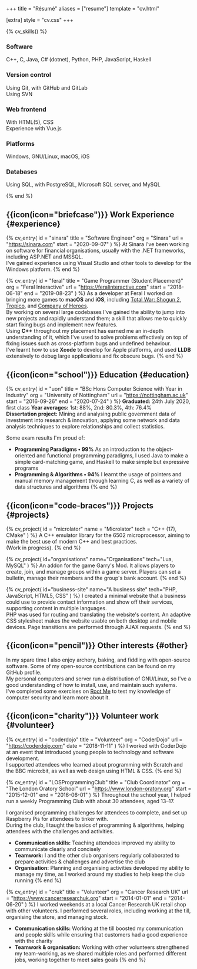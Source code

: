 +++
title = "Résumé"
aliases = ["resume"]
template = "cv.html"

[extra]
style = "cv.css"
+++

{% cv_skills() %}

### Software
C++, C, Java, C# (dotnet), Python, PHP, JavaScript, Haskell

### Version control
Using Git, with GitHub and GitLab  
Using SVN

### Web frontend
With HTML(5), CSS  
Experience with Vue.js

### Platforms
Windows, GNU/Linux, macOS, iOS

### Databases
Using SQL, with PostgreSQL, Microsoft SQL server, and MySQL

{% end %}

## {{icon(icon="briefcase")}} Work Experience {#experience}

{% cv_entry(
	id    = "sinara"
	title = "Software Engineer"
	org   = "Sinara"
	url   = "https://sinara.com"
	start = "2020-09-07"
) %}
At Sinara I've been working on software for financial organisations, usually
with the .NET frameworks, including ASP.NET and MSSQL.  
I've gained experience using Visual Studio and other tools to develop for the
Windows platform.
{% end %}

{% cv_entry(
	id    = "feral"
	title = "Game Programmer (Student Placement)"
	org   = "Feral Interactive"
	url   = "https://feralinteractive.com"
	start = "2018-06-18"
	end   = "2019-08-23"
) %}
As a developer at Feral I worked on bringing more games to __macOS__ and
__iOS__, including [Total War: Shogun 2](https://www.feralinteractive.com/en/games/shogun2tw), [Tropico](https://www.feralinteractive.com/en/mobile-games/tropico), and [Company of Heroes](https://www.feralinteractive.com/en/ios-games/companyofheroes).  
By working on several large codebases I've gained the ability to jump into new
projects and rapidly understand them; a skill that allows me to quickly start
fixing bugs and implement new features.  
Using __C++__ throughout my placement has earned me an in-depth understanding of
it, which I've used to solve problems effectively on top of fixing issues such
as cross-platform bugs and undefined behaviour.  
I've learnt how to use __Xcode__ to develop for Apple platforms, and used
__LLDB__ extensively to debug large applications and fix obscure bugs.
{% end %}

## {{icon(icon="school")}} Education {#education}

{% cv_entry(
	id    = "uon"
	title = "BSc Hons Computer Science with Year in Industry"
	org   = "University of Nottingham"
	url   = "https://nottingham.ac.uk"
	start = "2016-09-26"
	end   = "2020-07-24"
) %}
__Graduated:__ 24th July 2020, first class
__Year averages:__ 1st: 88%, 2nd: 80.3%, 4th: 76.4%  
__Dissertation project:__ Mining and analysing public government data of
investment into research & innovation, applying some network and data analysis
techniques to explore relationships and collect statistics.

Some exam results I'm proud of:
- __Programming Paradigms • 99%__ As an introduction to the object-oriented and
  functional programming paradigms, I used Java to make a simple card-matching
  game, and Haskell to make simple but expressive programs
- __Programming & Algorithms • 94%__ I learnt the usage of pointers and manual
  memory management through learning C, as well as a variety of data structures
  and algorithms
{% end %}

## {{icon(icon="code-braces")}} Projects {#projects}

{% cv_project(
	id    = "microlator"
	name  = "Microlator"
	tech  = "C++ (17), CMake"
) %}
A C++ emulator library for the 6502 microprocessor, aiming to make the best use
of modern C++ and best practices.  
(Work in progress).
{% end %}

{% cv_project(
	id="organisations"
	name="Organisations"
	tech="Lua, MySQL"
) %}
An addon for the game Garry's Mod. It allows players to create, join, and manage
groups within a game server. Players can set a bulletin, manage their members
and the group's bank account.
{% end %}

{% cv_project(
	id="business-site"
	name="A business site"
	tech="PHP, JavaScript, HTML5, CSS"
) %}
I created a minimal website that a business could use to provide contact
information and show off their services, supporting content in multiple
languages.  
PHP was used for routing and translating the website's content.
An adaptive CSS stylesheet makes the website usable on both desktop and mobile
devices.
Page transitions are performed through AJAX requests.
{% end %}

## {{icon(icon="pencil")}} Other interests {#other}

In my spare time I also enjoy archery, baking, and fiddling with open-source
software. Some of my open-source contributions can be found on my GitHub
profile.  
My personal computers and server run a distribution of GNU/Linux, so I've a good
understanding of how to install, use, and maintain such systems.  
I've completed some exercises on [Root Me](https://www.root-me.org/williamvds?lang=en) to test my knowledge of computer security and learn more about it.

## {{icon(icon="charity")}} Volunteer work {#volunteer}

{% cv_entry(
	id    = "coderdojo"
	title = "Volunteer"
	org   = "CoderDojo"
	url   = "https://coderdojo.com"
	date  = "2018-11-11"
) %}
I worked with CoderDojo at an event that introduced young people to technology
and software development.  
I supported attendees who learned about programming with Scratch and the BBC
micro:bit, as well as web design using HTML & CSS.
{% end %}

{% cv_entry(
	id    = "LOSProgrammingClub"
	title = "Club Coordinator"
	org   = "The London Oratory School"
	url   = "https://www.london-oratory.org"
	start = "2015-12-01"
	end   = "2016-06-01"
) %}
Throughout the school year, I helped run a weekly Programming Club with about 30
attendees, aged 13–17.

I organised programming challenges for attendees to complete, and set up
Raspberry Pis for attendees to tinker with.  
During the club, I taught the basics of programming & algorithms, helping
attendees with the challenges and activities.

- __Communication skills:__ Teaching attendees improved my ability to
  communicate clearly and concisely
- __Teamwork:__ I and the other club organisers regularly collaborated to
  prepare activities & challenges and advertise the club
- __Organisation:__ Planning and organising activities developed my ability to
  manage my time, as I worked around my studies to help keep the club running
{% end %}

{% cv_entry(
	id    = "cruk"
	title = "Volunteer"
	org   = "Cancer Research UK"
	url   = "https://www.cancerresearchuk.org"
	start = "2014-01-01"
	end   = "2014-06-20"
) %}
I worked weekends at a local Cancer Research UK retail shop with other
volunteers.  I performed several roles, including working at the till,
organising the store, and managing stock.

- __Communication skills:__ Working at the till boosted my communication and
  people skills while ensuring that customers had a good experience with the
  charity
- __Teamwork & organisation:__ Working with other volunteers strengthened my
  team-working, as we shared multiple roles and performed different jobs,
  working together to meet sales goals
{% end %}

